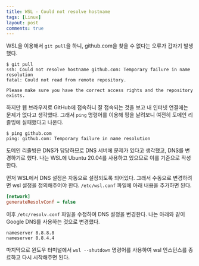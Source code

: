 ```yaml
---
title: WSL - Could not resolve hostname
tags: [Linux]
layout: post
comments: true
---
```


WSL을 이용해서 `git pull`을 하니, github.com을 찾을 수 없다는 오류가 갑자기 발생했다.

```
$ git pull
ssh: Could not resolve hostname github.com: Temporary failure in name resolution
fatal: Could not read from remote repository.

Please make sure you have the correct access rights and the repository exists.
```

하지만 웹 브라우저로 GitHub에 접속하니 잘 접속되는 것을 보고 내 인터넷 연결에는 문제가 없다고 생각했다. 그래서 `ping` 명령어를 이용해 핑을 날려보니 여전히 도메인 리졸빙에 실패했다고 나온다.
```
$ ping github.com
ping: github.com: Temporary failure in name resolution
```

도메인 리졸빙은 DNS가 담당하므로 DNS 서버에 문제가 있다고 생각했고, DNS를 변경하기로 했다. 나는 WSL에 Ubuntu 20.04를 사용하고 있으므로 이를 기준으로 작성한다.

먼저 WSL에서 DNS 설정은 자동으로 설정되도록 되어있다. 그래서 수동으로 변경하려면 wsl 설정을 정의해주어야 한다. `/etc/wsl.conf` 파일에 아래 내용을 추가하면 된다.

```ini
[network]
generateResolvConf = false
```

이후 `/etc/resolv.conf` 파일을 수정하여 DNS 설정을 변경한다. 나는 아래와 같이 Google DNS를 사용하는 것으로 변경했다.
```
nameserver 8.8.8.8
nameserver 8.8.4.4
```

마지막으로 윈도우 터미널에서 `wsl --shutdown` 명령어를 사용하여 wsl 인스턴스를 종료하고 다시 시작해주면 된다.
